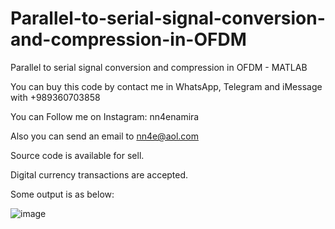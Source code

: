# Parallel-to-serial-signal-conversion-and-compression-in-OFDM
Parallel to serial signal conversion and compression in OFDM - MATLAB

You can buy this code by contact me in WhatsApp, Telegram and iMessage with +989360703858

You can Follow me on Instagram: nn4enamira

Also you can send an email to nn4e@aol.com

Source code is available for sell.

Digital currency transactions are accepted.

Some output is as below:

![image](https://github.com/user-attachments/assets/f44cd884-f3f5-4224-834f-06cc936e6d57)

